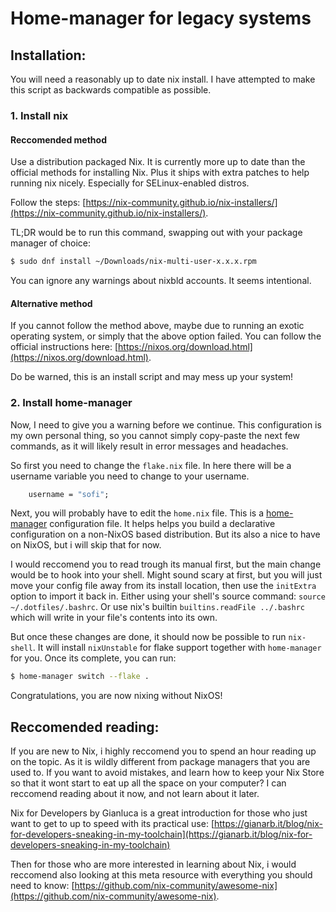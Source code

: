 # Home-manager for legacy systems

## Installation:

You will need a reasonably up to date nix install. I have attempted to make
this script as backwards compatible as possible.

### 1. Install nix

#### Reccomended method

Use a distribution packaged Nix. It is currently more up to date than
the official methods for installing Nix. Plus it ships with extra patches to help 
running nix nicely. Especially for SELinux-enabled distros.

Follow the steps:
[https://nix-community.github.io/nix-installers/](https://nix-community.github.io/nix-installers/).

TL;DR would be to run this command, swapping out with your package manager
of choice:

```bash
$ sudo dnf install ~/Downloads/nix-multi-user-x.x.x.rpm
```

You can ignore any warnings about nixbld accounts. It seems intentional.

#### Alternative method

If you cannot follow the method above, maybe due to running an exotic
operating system, or simply that the above option failed. You can follow the
official instructions here:
[https://nixos.org/download.html](https://nixos.org/download.html).

Do be warned, this is an install script and may mess up your system!

### 2. Install home-manager 

Now, I need to give you a warning before we continue. This configuration is
my own personal thing, so you cannot simply copy-paste the next few
commands, as it will likely result in error messages and headaches.

So first you need to change the `flake.nix` file. In here there will be a
username variable you need to change to your username.

```nix
    username = "sofi";
```

Next, you will probably have to edit the `home.nix` file. This is a
[home-manager](https://github.com/nix-community/home-manager) configuration
file. It helps helps you build a declarative configuration on a non-NixOS
based distribution. But its also a nice to have on NixOS, but i will skip
that for now.

I would reccomend you to read trough its manual first,
but the main change would be to hook into your shell. Might sound scary at 
first, but you will just move your config file away from its install location,
then use the `initExtra` option to import it back in. Either using 
your shell's source command: `source ~/.dotfiles/.bashrc`. Or use
nix's builtin `builtins.readFile ../.bashrc` which will write in your file's
contents into its own.

But once these changes are done, it should now be possible to run `nix-shell`.
It will install `nixUnstable` for flake support together with `home-manager`
for you. Once its complete, you can run:

```bash
$ home-manager switch --flake .
```

Congratulations, you are now nixing without NixOS!

## Reccomended reading:

If you are new to Nix, i highly reccomend you to spend an hour reading up on
the topic. As it is wildly different from package managers that you are used
to. If you want to avoid mistakes, and learn how to keep your Nix Store so that
it wont start to eat up all the space on your computer? I can reccomend reading
about it now, and not learn about it later.

Nix for Developers by Gianluca is a great introduction for those who just
want to get to up to speed with its practical use:
[https://gianarb.it/blog/nix-for-developers-sneaking-in-my-toolchain](https://gianarb.it/blog/nix-for-developers-sneaking-in-my-toolchain)

Then for those who are more interested in learning about Nix, i would reccomend 
also looking at this meta resource with everything you should need to know:
[https://github.com/nix-community/awesome-nix](https://github.com/nix-community/awesome-nix).
